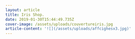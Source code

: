 ```yaml
---
layout: article
title: Iris Shop.
date: 2019-01-30T15:44:49.735Z
cover-image: /assets/uploads/couvertureiris.jpg
article-content: '![](/assets/uploads/affcighesx3.jpg)'
---
```


